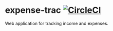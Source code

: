 # expense-trac [![CircleCI](https://circleci.com/gh/dmaxim/expense-track.svg?style=svg)](https://circleci.com/gh/dmaxim/expense-track)

Web application for tracking income and expenses.

